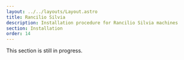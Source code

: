 ```yaml
---
layout: ../../layouts/Layout.astro
title: Rancilio Silvia
description: Installation procedure for Rancilio Silvia machines
section: Installation
order: 14
---
```


This section is still in progress.
